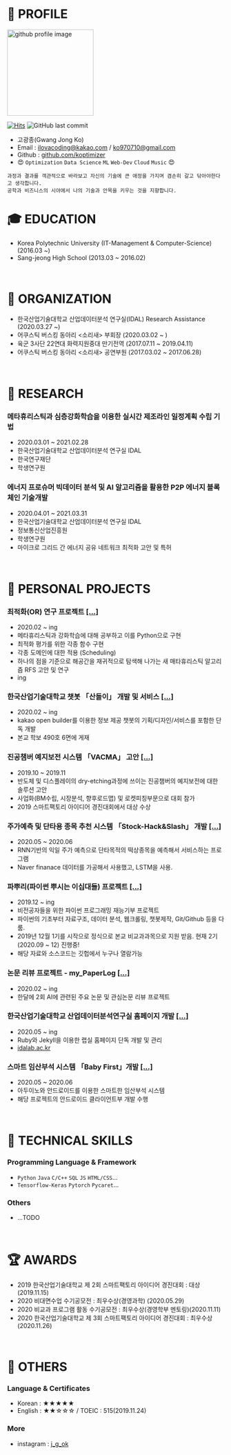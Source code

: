 # 📝 PROFILE
<img alt="github profile image" src="https://avatars1.githubusercontent.com/u/29548128?s=400&u=2e375da7abe40b9e73ffd45cf6d8951dc173f8a5&v=4" width="200">

[![Hits](https://hits.seeyoufarm.com/api/count/incr/badge.svg?url=https%3A%2F%2Fgithub.com%2Fkoptimizer%2FCV)](https://hits.seeyoufarm.com)
![GitHub last commit](https://img.shields.io/github/last-commit/koptimizer/My_resume.svg)

* 고광종(Gwang Jong Ko)
* Email : ilovacoding@kakao.com / ko970710@gmail.com
* Github : [github.com/koptimizer](https://github.com/koptimizer)
* 😍 `Optimization` `Data Science` `ML` `Web-Dev` `Cloud` `Music` 😍
```
과정과 결과를 객관적으로 바라보고 자신의 기술에 큰 애정을 가지며 겸손히 갈고 닦아야한다고 생각합니다.
공학과 비즈니스의 시야에서 나의 기술과 안목을 키우는 것을 지향합니다.
```

# 🎓 EDUCATION
- Korea Polytechnic University (IT-Management & Computer-Science) (2016.03 ~)
- Sang-jeong High School (2013.03 ~ 2016.02)
<br>

# 💼 ORGANIZATION
- 한국산업기술대학교 산업데이터분석 연구실(IDAL) Research Assistance (2020.03.27 ~)
- 어쿠스틱 버스킹 동아리 <소리새> 부회장 (2020.03.02 ~ )
- 육군 3사단 22연대 화력지원중대 만기전역 (2017.07.11 ~ 2019.04.11)
- 어쿠스틱 버스킹 동아리 <소리새> 공연부원 (2017.03.02 ~ 2017.06.28)
</br>

# 🧪 RESEARCH
### 메타휴리스틱과 심층강화학습을 이용한 실시간 제조라인 일정계획 수립 기법
- 2020.03.01 ~ 2021.02.28
- 한국산업기술대학교 산업데이터분석 연구실 IDAL
- 한국연구재단
- 학생연구원

### 에너지 프로슈머 빅데이터 분석 및 AI 알고리즘을 활용한 P2P 에너지 블록체인 기술개발
- 2020.04.01 ~ 2021.03.31
- 한국산업기술대학교 산업데이터분석 연구실 IDAL
- 정보통신산업진흥원
- 학생연구원
- 마이크로 그리드 간 에너지 공유 네트워크 최적화 고안 및 특허
</br>

# 📖 PERSONAL PROJECTS
### 최적화(OR) 연구 프로젝트 [[...]](https://github.com/koptimizer/my_Optimization-studio)
- 2020.02 ~ ing
- 메타휴리스틱과 강화학습에 대해 공부하고 이를 Python으로 구현
- 최적화 평가를 위한 각종 함수 구현
- 각종 도메인에 대한 적용 (Scheduling)
- 하나의 점을 기준으로 해공간을 재귀적으로 탐색해 나가는 새 매타휴리스틱 알고리즘 RFS 고안 및 연구
- ing

### 한국산업기술대학교 챗봇 「산돌이」 개발 및 서비스 [[...]](https://github.com/koptimizer/kakaotalk_chatbot_sandol)
- 2020.02 ~ ing
- kakao open builder를 이용한 정보 제공 챗봇의 기획/디자인/서비스를 포함한 단독 개발
- 본교 학보 490호 6면에 게재

### 진공챔버 예지보전 시스템 「VACMA」 고안 [[...]](https://github.com/koptimizer/VACMA_KIT_prop)
- 2019.10 ~ 2019.11
- 반도체 및 디스플레이의 dry-etching과정에 쓰이는 진공챔버의 예지보전에 대한 솔루션 고안
- 사업화(BM수립, 시장분석, 향후로드맵) 및 로켓피칭부문으로 대회 참가
- 2019 스마트팩토리 아이디어 경진대회에서 대상 수상

### 주가예측 및 단타용 종목 추천 시스템 「Stock-Hack&Slash」 개발 [[...]](https://github.com/koptimizer/StockHackAndSlash)
- 2020.05 ~ 2020.06
- RNN기반의 익일 주가 예측으로 단타목적의 떡상종목을 예측해서 서비스하는 프로그램
- Naver finanace 데이터를 가공해서 사용했고, LSTM을 사용.

### 파뿌리(파이썬 뿌시는 이십대들) 프로젝트 [[...]](https://github.com/koptimizer/Python_Breakers)
- 2019.12 ~ ing
- 비전공자들을 위한 파이썬 프로그래밍 재능기부 프로젝트
- 파이썬의 기초부터 자료구조, 데이터 분석, 웹크롤링, 챗봇제작, Git/Github 등을 다룸.
- 2019년 12월 1기를 시작으로 정식으로 본교 비교과과목으로 지원 받음. 현재 2기(2020.09 ~ 12) 진행중! 
- 해당 자료와 소스코드는 깃헙에서 누구나 열람가능

### 논문 리뷰 프로젝트 - my_PaperLog [[...]](https://github.com/koptimizer/my_PaperLog)
- 2020.02 ~ ing
- 한달에 2회 AI에 관련된 주요 논문 및 관심논문 리뷰 프로젝트

### 한국산업기술대학교 산업데이터분석연구실 홈페이지 개발 [[...]](https://github.com/koptimizer/IDALab.io)
- 2020.05 ~ ing
- Ruby와 Jekyll을 이용한 랩실 홈페이지 단독 개발 및 관리
- [idalab.ac.kr](https://idalab.ac.kr)

### 스마트 임산부석 시스템 「Baby First」개발 [[...]](https://github.com/koptimizer/BabyFirst)
- 2020.05 ~ 2020.06
- 아두이노와 안드로이드를 이용한 스마트한 임산부석 시스템
- 해당 프로젝트의 안드로이드 클라이언트부 개발 수행
<br>

# 🎯 TECHNICAL SKILLS
### Programming Language & Framework
- `Python` `Java` `C/C++` `SQL` `JS` `HTML/CSS`...
- `Tensorflow-Keras` `Pytorch` `Pycaret`...

### Others
- ...TODO
<br>

# 🏆 AWARDS
- 2019 한국산업기술대학교 제 2회 스마트팩토리 아이디어 경진대회 : 대상 (2019.11.15)
- 2020 비대면수업 수기공모전 : 최우수상(경영과학) (2020.05.29)
- 2020 비교과 프로그램 활동 수기공모전 : 최우수상(경영학부 멘토링)(2020.11.11)
- 2020 한국산업기술대학교 제 3회 스마트팩토리 아이디어 경진대회 : 최우수상 (2020.11.26)
<br>

# 💬 OTHERS
### Language & Certificates
- Korean : ★★★★★
- English : ★★☆☆☆ / TOEIC : 515(2019.11.24)

### More
- instagram : [j_g_ok](https://www.instagram.com/j_g_ok/)
